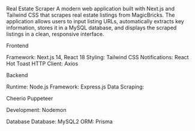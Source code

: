 Real Estate Scraper
A modern web application built with Next.js and Tailwind CSS that scrapes real estate listings from MagicBricks. 
The application allows users to input listing URLs, automatically extracts key information, stores it in a MySQL database, and displays the scraped listings in a clean, responsive interface.

Frontend

Framework: Next.js 14, React 18
Styling: Tailwind CSS
Notifications: React Hot Toast
HTTP Client: Axios

Backend

Runtime: Node.js
Framework: Express.js
Data Scraping:

Cheerio
Puppeteer


Development: Nodemon

Database
 Database: MySQL2
ORM: Prisma

